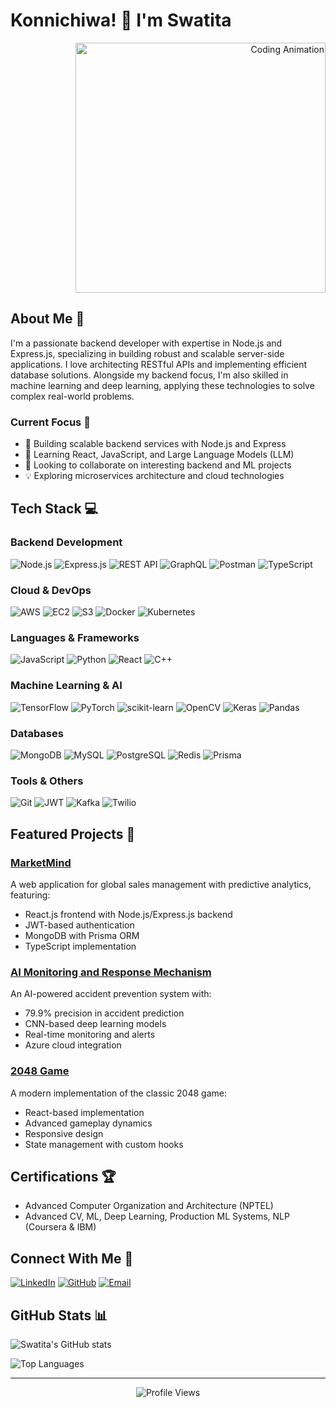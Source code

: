 # Konnichiwa! 👋 I'm Swatita

<div align="right">
  <img src="https://camo.githubusercontent.com/04a821c9ae8bc91c3678f91b04a9defc870b17089904968cbaf2145165bf5a58/68747470733a2f2f67696666696c65732e616c706861636f646572732e636f6d2f3239372f323937302e676966" alt="Coding Animation" width="400"/>
</div>

## About Me 🚀

I'm a passionate backend developer with expertise in Node.js and Express.js, specializing in building robust and scalable server-side applications. I love architecting RESTful APIs and implementing efficient database solutions. Alongside my backend focus, I'm also skilled in machine learning and deep learning, applying these technologies to solve complex real-world problems.


### Current Focus 🎯
- 🔭 Building scalable backend services with Node.js and Express
- 🌱 Learning React, JavaScript, and Large Language Models (LLM)
- 👯 Looking to collaborate on interesting backend and ML projects
- 💡 Exploring microservices architecture and cloud technologies

## Tech Stack 💻

### Backend Development
![Node.js](https://img.shields.io/badge/Node.js-339933?style=for-the-badge&logo=nodedotjs&logoColor=white)
![Express.js](https://img.shields.io/badge/Express.js-000000?style=for-the-badge&logo=express&logoColor=white)
![REST API](https://img.shields.io/badge/REST_API-FF6F00?style=for-the-badge&logo=rest&logoColor=white)
![GraphQL](https://img.shields.io/badge/GraphQL-E10098?style=for-the-badge&logo=graphql&logoColor=white)
![Postman](https://img.shields.io/badge/Postman-FF6C37?style=for-the-badge&logo=postman&logoColor=white)
![TypeScript](https://img.shields.io/badge/TypeScript-007ACC?style=for-the-badge&logo=typescript&logoColor=white)

### Cloud & DevOps
![AWS](https://img.shields.io/badge/AWS-232F3E?style=for-the-badge&logo=amazon-aws&logoColor=white)
![EC2](https://img.shields.io/badge/EC2-FF9900?style=for-the-badge&logo=amazon-ec2&logoColor=white)
![S3](https://img.shields.io/badge/S3-569A31?style=for-the-badge&logo=amazon-s3&logoColor=white)
![Docker](https://img.shields.io/badge/Docker-2496ED?style=for-the-badge&logo=docker&logoColor=white)
![Kubernetes](https://img.shields.io/badge/Kubernetes-326CE5?style=for-the-badge&logo=kubernetes&logoColor=white)

### Languages & Frameworks
![JavaScript](https://img.shields.io/badge/JavaScript-F7DF1E?style=for-the-badge&logo=javascript&logoColor=black)
![Python](https://img.shields.io/badge/Python-3776AB?style=for-the-badge&logo=python&logoColor=white)
![React](https://img.shields.io/badge/React-20232A?style=for-the-badge&logo=react&logoColor=61DAFB)
![C++](https://img.shields.io/badge/C%2B%2B-00599C?style=for-the-badge&logo=c%2B%2B&logoColor=white)

### Machine Learning & AI
![TensorFlow](https://img.shields.io/badge/TensorFlow-FF6F00?style=for-the-badge&logo=tensorflow&logoColor=white)
![PyTorch](https://img.shields.io/badge/PyTorch-EE4C2C?style=for-the-badge&logo=pytorch&logoColor=white)
![scikit-learn](https://img.shields.io/badge/scikit_learn-F7931E?style=for-the-badge&logo=scikit-learn&logoColor=white)
![OpenCV](https://img.shields.io/badge/OpenCV-27338e?style=for-the-badge&logo=opencv&logoColor=white)
![Keras](https://img.shields.io/badge/Keras-D00000?style=for-the-badge&logo=keras&logoColor=white)
![Pandas](https://img.shields.io/badge/Pandas-150458?style=for-the-badge&logo=pandas&logoColor=white)

### Databases
![MongoDB](https://img.shields.io/badge/MongoDB-4EA94B?style=for-the-badge&logo=mongodb&logoColor=white)
![MySQL](https://img.shields.io/badge/MySQL-00000F?style=for-the-badge&logo=mysql&logoColor=white)
![PostgreSQL](https://img.shields.io/badge/PostgreSQL-316192?style=for-the-badge&logo=postgresql&logoColor=white)
![Redis](https://img.shields.io/badge/Redis-DC382D?style=for-the-badge&logo=redis&logoColor=white)
![Prisma](https://img.shields.io/badge/Prisma-2D3748?style=for-the-badge&logo=prisma&logoColor=white)

### Tools & Others
![Git](https://img.shields.io/badge/Git-F05032?style=for-the-badge&logo=git&logoColor=white)
![JWT](https://img.shields.io/badge/JWT-000000?style=for-the-badge&logo=JSON%20web%20tokens&logoColor=white)
![Kafka](https://img.shields.io/badge/Kafka-231F20?style=for-the-badge&logo=apache-kafka&logoColor=white)
![Twilio](https://img.shields.io/badge/Twilio-F22F46?style=for-the-badge&logo=twilio&logoColor=white)

## Featured Projects 🌟

### [MarketMind](https://github.com/swatuu0602/MarketMind)
A web application for global sales management with predictive analytics, featuring:
- React.js frontend with Node.js/Express.js backend
- JWT-based authentication
- MongoDB with Prisma ORM
- TypeScript implementation

### [AI Monitoring and Response Mechanism](https://github.com/swatuu0602/AI-Monitoring-and-Response-system-for-Anti-Accident-Mechanism)
An AI-powered accident prevention system with:
- 79.9% precision in accident prediction
- CNN-based deep learning models
- Real-time monitoring and alerts
- Azure cloud integration

### [2048 Game](https://github.com/swatuu0602/2048_GAME)
A modern implementation of the classic 2048 game:
- React-based implementation
- Advanced gameplay dynamics
- Responsive design
- State management with custom hooks

## Certifications 🏆
- Advanced Computer Organization and Architecture (NPTEL)
- Advanced CV, ML, Deep Learning, Production ML Systems, NLP (Coursera & IBM)

## Connect With Me 🤝

[![LinkedIn](https://img.shields.io/badge/LinkedIn-0077B5?style=for-the-badge&logo=linkedin&logoColor=white)](https://linkedin.com/in/swatita-dash-9781aa21b/)
[![GitHub](https://img.shields.io/badge/GitHub-100000?style=for-the-badge&logo=github&logoColor=white)](https://github.com/swatuu0602)
[![Email](https://img.shields.io/badge/Email-D14836?style=for-the-badge&logo=gmail&logoColor=white)](mailto:swatita25@gmail.com)

## GitHub Stats 📊

![Swatita's GitHub stats](https://github-readme-stats.vercel.app/api?username=swatuu0602&show_icons=true&theme=radical)

![Top Languages](https://github-readme-stats.vercel.app/api/top-langs/?username=swatuu0602&layout=compact&theme=radical)

---

<div align="center">
  <img src="https://komarev.com/ghpvc/?username=swatuu0602&style=flat-square&color=blue" alt="Profile Views"/>
</div>
